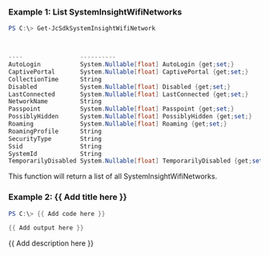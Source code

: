 ### Example 1: List SystemInsightWifiNetworks
```powershell
PS C:\> Get-JcSdkSystemInsightWifiNetwork



----                ----------
AutoLogin           System.Nullable[float] AutoLogin {get;set;}
CaptivePortal       System.Nullable[float] CaptivePortal {get;set;}
CollectionTime      String
Disabled            System.Nullable[float] Disabled {get;set;}
LastConnected       System.Nullable[float] LastConnected {get;set;}
NetworkName         String
Passpoint           System.Nullable[float] Passpoint {get;set;}
PossiblyHidden      System.Nullable[float] PossiblyHidden {get;set;}
Roaming             System.Nullable[float] Roaming {get;set;}
RoamingProfile      String
SecurityType        String
Ssid                String
SystemId            String
TemporarilyDisabled System.Nullable[float] TemporarilyDisabled {get;set;}


```

This function will return a list of all SystemInsightWifiNetworks.

### Example 2: {{ Add title here }}
```powershell
PS C:\> {{ Add code here }}

{{ Add output here }}
```

{{ Add description here }}

